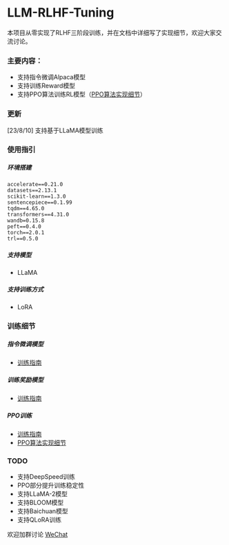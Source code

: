 # LLM-RLHF-Tuning

本项目从零实现了RLHF三阶段训练，并在文档中详细写了实现细节，欢迎大家交流讨论。

### 主要内容：
- 支持指令微调Alpaca模型
- 支持训练Reward模型
- 支持PPO算法训练RL模型（[PPO算法实现细节](https://zhuanlan.zhihu.com/p/649665766)）


### 更新
[23/8/10] 支持基于LLaMA模型训练


### 使用指引
##### 环境搭建
```
accelerate==0.21.0
datasets==2.13.1
scikit-learn==1.3.0
sentencepiece==0.1.99
tqdm==4.65.0
transformers==4.31.0
wandb=0.15.8
peft==0.4.0
torch==2.0.1
trl==0.5.0

```

##### 支持模型
- LLaMA

##### 支持训练方式
- LoRA

### 训练细节
##### 指令微调模型
- [训练指南](https://github.com/Joyce94/LLM-RLHF-Tuning/wiki/%E6%8C%87%E4%BB%A4%E5%BE%AE%E8%B0%83%E6%A8%A1%E5%9E%8B)


##### 训练奖励模型
- [训练指南](https://github.com/Joyce94/LLM-RLHF-Tuning/wiki/%E8%AE%AD%E7%BB%83%E5%A5%96%E5%8A%B1%E6%A8%A1%E5%9E%8B)

##### PPO训练
- [训练指南](https://github.com/Joyce94/LLM-RLHF-Tuning/wiki/PPO%E8%AE%AD%E7%BB%83)
- [PPO算法实现细节](https://zhuanlan.zhihu.com/p/649665766)


### TODO
- 支持DeepSpeed训练
- PPO部分提升训练稳定性
- 支持LLaMA-2模型
- 支持BLOOM模型
- 支持Baichuan模型
- 支持QLoRA训练


欢迎加群讨论 [WeChat](assets/RLHF讨论群.jpeg)
 
